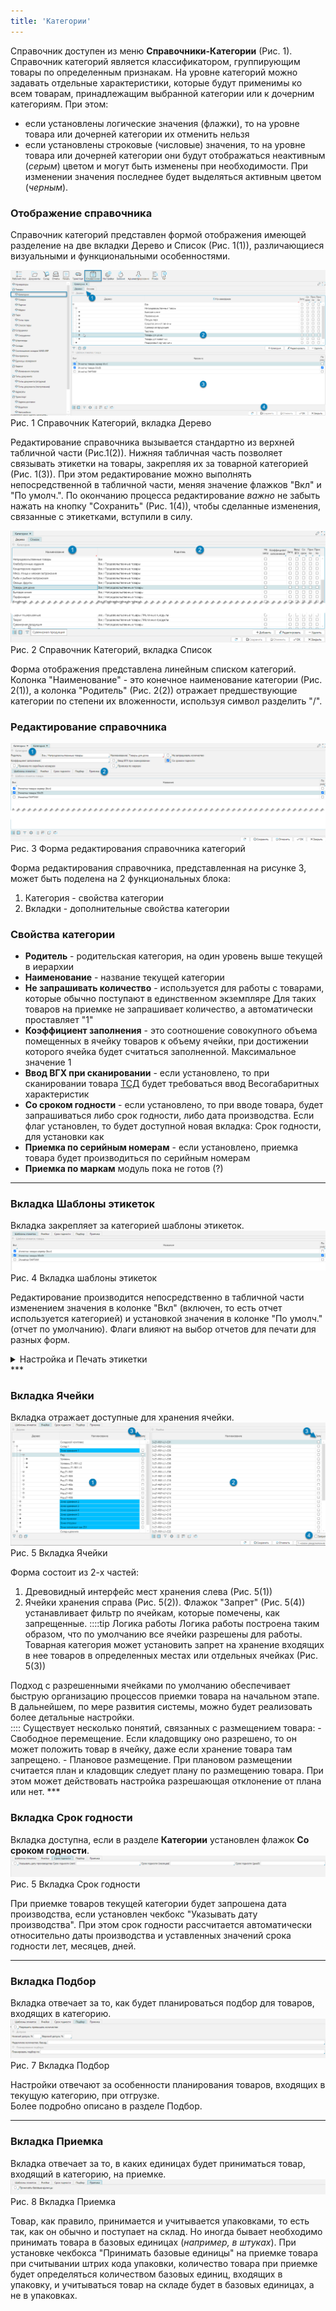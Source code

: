 ```yaml
---
title: 'Категории'
---
```

Справочник доступен из меню **Справочники-Категории** (Рис. 1).<br/>
Справочник категорий является классификатором, группирующим товары по определенным признакам. 
На уровне категорий можно задавать отдельные характеристики, которые будут применимы ко всем товарам, 
принадлежащим выбранной категории или к дочерним категориям. При этом:
- если установлены логические значения (флажки), то на уровне товара или дочерней категории их отменить нельзя
- если установлены строковые (числовые) значения, то на уровне товара или дочерней категории они будут отображаться неактивным (_серым_) цветом и 
могут быть изменены при необходимости. При изменении значения последнее будет выделяться активным цветом (_черным_).


### Отображение справочника

Справочник категорий представлен формой отображения имеющей разделение на две вкладки Дерево и Список (Рис. 1(1)), 
различающиеся визуальными и функциональными особенностями. 

![](img/categories1.png)<br/>
Рис. 1 Справочник Категорий, вкладка Дерево

Редактирование справочника вызывается стандартно из верхней табличной части (Рис.1(2)). 
Нижняя табличная часть позволяет связывать этикетки на товары, закрепляя их за товарной категорией (Рис. 1(3)). 
При этом редактирование можно выполнять непосредственной в табличной части, меняя значение флажков "Вкл" и "По умолч.". 
По окончанию процесса редактирование _важно_ не забыть нажать на кнопку "Сохранить" (Рис. 1(4)), 
чтобы сделанные изменения, связанные с этикетками, вступили в силу.

![](img/categories2.png)<br/>
Рис. 2 Справочник Категорий, вкладка Список

Форма отображения представлена линейным списком категорий. 
Колонка "Наименование" - это конечное наименование категории (Рис. 2(1)), 
а колонка "Родитель" (Рис. 2(2)) отражает предшествующие категории по степени их вложенности, используя символ разделить "/".

### Редактирование справочника
![](img/categories3.png)<br/>
Рис. 3 Форма редактирования справочника категорий

Форма редактирования справочника, представленная на рисунке 3, может быть поделена на 2 функциональных блока:
1. Категория - свойства категории
2. Вкладки - дополнительные свойства категории

### Свойства категории
- **Родитель** - родительская категория, на один уровень выше текущей в иерархии
- **Наименование** - название текущей категории
- **Не запрашивать количество** - используется для работы с товарами, которые обычно поступают в единственном экземпляре 
Для таких товаров на приемке не запрашивает количество, а автоматически проставляет "1"
- **Коэффициент заполнения** - это соотношение совокупного объема помещенных в ячейку товаров к объему ячейки, 
при достижении которого ячейка будет считаться заполненной. Максимальное значение 1
- **Ввод ВГХ при сканировании** - если установлено, то при сканировании товара [ТСД](../../../tsd/tsd.md) будет требоваться ввод Весогабаритных характеристик
- **Со сроком годности** - если установлено, то при вводе товара, будет запрашиваться либо срок годности, либо дата производства. 
Если флаг установлен, то будет доступной новая вкладка: Срок годности, для установки как     
- **Приемка по серийным номерам** - если установлено, приемка товара будет производиться по серийным номерам
- **Приемка по маркам** модуль пока не готов (?)

***
### Вкладка Шаблоны этикеток
Вкладка закрепляет за категорией шаблоны этикеток.
![](img/categories4.png)<br/>
Рис. 4 Вкладка шаблоны этикеток

Редактирование производится непосредственно в табличной части изменением значения в колонке "Вкл" (включен, то есть отчет используется категорией) и 
установкой значения в колонке "По умолч." (отчет по умолчанию). Флаги влияют на выбор отчетов для печати для разных форм. 

<details>
<summary>Настройка и Печать этикетки</summary>

Для настройки этикетки:
- Для загрузки новых шаблонов см. Печать-Товар-Шаблон этикеток товара
- Для установки формата этикетки, см. Печать-Принтеры-Форматы бумаги
***
Распечатать этикетку можно:
- **Справочники-Товары** с выбором перед печатью шаблона этикетки из списка, закрепленных за товарной категорией (флажок "Вкл.") этикеток,
  по текущей отдельной позиции
- **Печать-Товар-Печать** этикеток товара печать этикетки по умолчанию (флажок "Умолч.") для всех отмеченных или только текущей товарной позиции
</details>
***

### Вкладка Ячейки
Вкладка отражает доступные для хранения ячейки.
![](img/categories5.png)<br/>
Рис. 5 Вкладка Ячейки

Форма состоит из 2-х частей:
1. Древовидный интерфейс мест хранения слева (Рис. 5(1))
2. Ячейки хранения справа (Рис. 5(2)). Флажок "Запрет" (Рис. 5(4)) устанавливает фильтр по ячейкам, которые помечены, как запрещенные.
::::tip Логика работы
Логика работы построена таким образом, что по умолчанию все ячейки разрешены для работы.<br/> 
Товарная категория может установить запрет на хранение входящих в нее товаров в определенных местах или отдельных ячейках (Рис. 5(3))<br/>
<div className="shifted-text20"> 
Подход с разрешенными ячейками по умолчанию обеспечивает быструю организацию процессов приемки товара на начальном этапе. 
В дальнейшем, по мере развития системы, можно будет реализовать более детальные настройки.
</div>
::::
Существует несколько понятий, связанных с размещением товара:
- Свободное перемещение. Если кладовщику оно разрешено, то он может положить товар в ячейку, даже если хранение товара там запрещено.
- Плановое размещение. При плановом размещении считается план и кладовщик следует плану по размещению товара. 
При этом может действовать настройка разрешающая отклонение от плана или нет.  
***

### Вкладка Срок годности
Вкладка доступна, если в разделе **Категории** установлен флажок **Со сроком годности**.
![](img/categories6.png)<br/>
Рис. 5 Вкладка Срок годности

При приемке товаров текущей категории будет запрошена дата производства, если установлен чекбокс "Указывать дату производства".
При этом срок годности рассчитается автоматически относительно даты производства и уставленных значений срока годности лет, месяцев, дней.
***

### Вкладка Подбор
Вкладка отвечает за то, как будет планироваться подбор для товаров, входящих в категорию.
![](img/categories7.png)<br/>
Рис. 7 Вкладка Подбор

Настройки отвечают за особенности планирования товаров, входящих в текущую категорию, при отгрузке.<br/>
Более подробно описано в разделе Подбор.
***

### Вкладка Приемка
Вкладка отвечает за то, в каких единицах будет приниматься товар, входящий в категорию, на приемке.
![](img/categories8.png)<br/>
Рис. 8 Вкладка Приемка

Товар, как правило, принимается и учитывается упаковками, то есть так, как он обычно и поступает на склад.
Но иногда бывает необходимо принимать товара в базовых единицах (_например, в штуках_).
При установке чекбокса "Принимать базовые единицы" на приемке товара при считывании штрих кода упаковки,
количество товара при приемке будет определяться количеством базовых единиц, входящих в упаковку,
и учитываться товар на складе будет в базовых единицах, а не в упаковках.   







